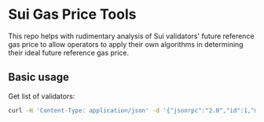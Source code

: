 # Sui Gas Price Tools

This repo helps with rudimentary analysis of Sui validators' future reference gas price to allow operators to apply their own algorithms in determining their ideal future reference gas price.

## Basic usage

Get list of validators:
```bash
curl -H 'Content-Type: application/json' -d '{"jsonrpc":"2.0","id":1,"method":"sui_getValidators"}' https://fullnode.testnet.sui.io:443/ > validators.json